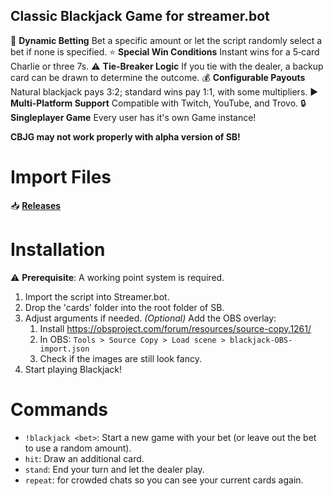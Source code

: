 ## Classic Blackjack Game for streamer.bot

:game_die: **Dynamic Betting** Bet a specific amount or let the script randomly select a bet if none is specified.
:star: **Special Win Conditions** Instant wins for a 5‑card Charlie or three 7s.
:warning: **Tie-Breaker Logic** If you tie with the dealer, a backup card can be drawn to determine the outcome.
:moneybag: **Configurable Payouts** Natural blackjack pays 3:2; standard wins pay 1:1, with some multipliers.
:arrow_forward: **Multi-Platform Support** Compatible with Twitch, YouTube, and Trovo.
:lock: **Singleplayer Game** Every user has it's own Game instance!

**CBJG may not work properly with alpha version of SB!**


# **Import Files**  
:inbox_tray: **[Releases](https://github.com/aaskjer/blackjackforSB/releases)**


# **Installation**
:warning: **Prerequisite**: A working point system is required.
1. Import the script into Streamer.bot.
2. Drop the 'cards' folder into the root folder of SB.
3. Adjust arguments if needed.
    *(Optional)* Add the OBS overlay:
    1. Install https://obsproject.com/forum/resources/source-copy.1261/
    2. In OBS: `Tools > Source Copy > Load scene > blackjack-OBS-import.json`
    3. Check if the images are still look fancy.
4. Start playing Blackjack!


# **Commands**  
- `!blackjack <bet>`: Start a new game with your bet (or leave out the bet to use a random amount).
- `hit`: Draw an additional card.
- `stand`: End your turn and let the dealer play.
- `repeat`: for crowded chats so you can see your current cards again.
